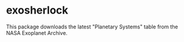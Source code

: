 # exosherlock
This package downloads the latest "Planetary Systems" table from the NASA Exoplanet Archive.  
